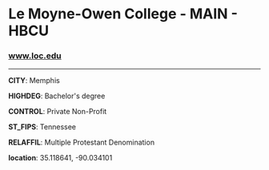 # Le Moyne-Owen College - MAIN - HBCU
### www.loc.edu
---
**CITY**: Memphis

**HIGHDEG**: Bachelor's degree

**CONTROL**: Private Non-Profit

**ST_FIPS**: Tennessee

**RELAFFIL**: Multiple Protestant Denomination

**location**: 35.118641, -90.034101